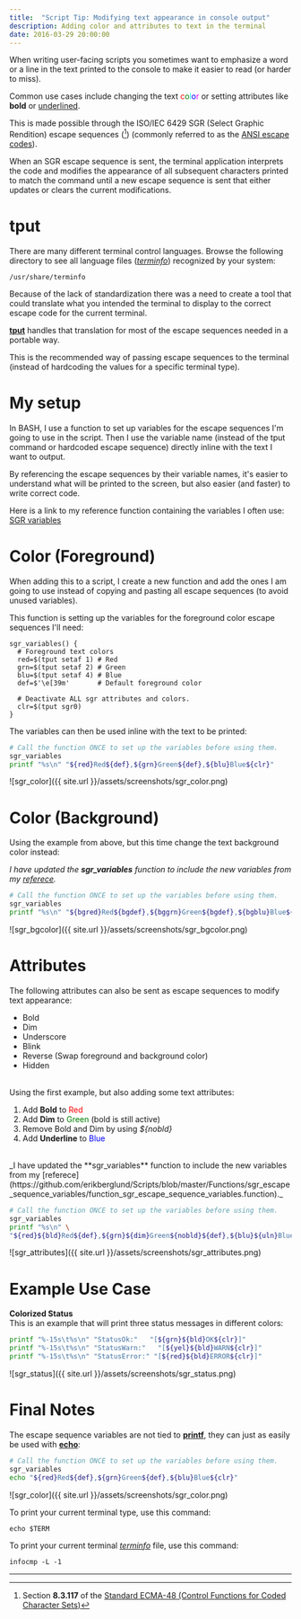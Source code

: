```yaml
---
title:  "Script Tip: Modifying text appearance in console output"
description: Adding color and attributes to text in the terminal
date: 2016-03-29 20:00:00
---
```


When writing user-facing scripts you sometimes want to emphasize a word or a line in the text printed to the console to make it easier to read (or harder to miss). 

Common use cases include changing the text <font color="red">c</font><font color="green">o</font><font color="cyan">l</font><font color="blue">o</font><font color="magenta">r</font> or setting attributes like **bold** or <u>underlined</u>.

This is made possible through the ISO/IEC 6429 SGR (Select Graphic Rendition) escape sequences ([^1]) (commonly referred to as the [ANSI escape codes](https://en.wikipedia.org/wiki/ANSI_escape_code#CSI_codes)).

When an SGR escape sequence is sent, the terminal application interprets the code and modifies the appearance of all subsequent characters printed to match the command until a new escape sequence is sent that either updates or clears the current modifications.

# tput	

There are many different terminal control languages. Browse the following directory to see all language files ([_terminfo_](x-man-page://5/terminfo)) recognized by your system: 

```console
/usr/share/terminfo
```

Because of the lack of standardization there was a need to create a tool that could translate what you intended the terminal to display to the correct escape code for the current terminal.

[**tput**](x-man-page://1/tput) handles that translation for most of the escape sequences needed in a portable way.

This is the recommended way of passing escape sequences to the terminal (instead of hardcoding the  values for a specific terminal type).

# My setup

In BASH, I use a function to set up variables for the escape sequences I'm going to use in the script. Then I use the variable name (instead of the tput command or hardcoded escape sequence) directly inline with the text I want to output.

By referencing the escape sequences by their variable names, it's easier to understand what will be printed to the screen, but also easier (and faster) to write correct code.

Here is a link to my reference function containing the variables I often use: [SGR variables](https://github.com/erikberglund/Scripts/blob/master/Functions/sgr_escape_sequence_variables/function_sgr_escape_sequence_variables.function)

# Color (Foreground)

When adding this to a script, I create a new function and add the ones I am going to use instead of copying and pasting all escape sequences (to avoid unused variables).

This function is setting up the variables for the foreground color escape sequences I'll need:

```
sgr_variables() {
  # Foreground text colors
  red=$(tput setaf 1) # Red
  grn=$(tput setaf 2) # Green
  blu=$(tput setaf 4) # Blue
  def=$'\e[39m'       # Default foreground color
  
  # Deactivate ALL sgr attributes and colors.
  clr=$(tput sgr0)
}
```
The variables can then be used inline with the text to be printed:

```bash
# Call the function ONCE to set up the variables before using them.
sgr_variables
printf "%s\n" "${red}Red${def},${grn}Green${def},${blu}Blue${clr}"
```
![sgr_color]({{ site.url }}/assets/screenshots/sgr_color.png)

# Color (Background)

Using the example from above, but this time change the text background color instead:

_I have updated the **sgr_variables** function to include the new variables from my [referece](https://github.com/erikberglund/Scripts/blob/master/Functions/sgr_escape_sequence_variables/function_sgr_escape_sequence_variables.function)._

```bash
# Call the function ONCE to set up the variables before using them.
sgr_variables
printf "%s\n" "${bgred}Red${bgdef},${bggrn}Green${bgdef},${bgblu}Blue${clr}"
```
![sgr_bgcolor]({{ site.url }}/assets/screenshots/sgr_bgcolor.png)

# Attributes

The following attributes can also be sent as escape sequences to modify text appearance:

* Bold
* Dim
* Underscore
* Blink
* Reverse (Swap foreground and background color)
* Hidden

<br>
Using the first example, but also adding some text attributes:

   1. Add **Bold** to <font color="red">Red</font>
   2. Add **Dim** to <font color="green">Green</font> (bold is still active)
   3. Remove Bold and Dim by using _${nobld}_
   4. Add **Underline** to <font color="blue">Blue</font>

<br>
_I have updated the **sgr_variables** function to include the new variables from my [referece](https://github.com/erikberglund/Scripts/blob/master/Functions/sgr_escape_sequence_variables/function_sgr_escape_sequence_variables.function)._

```bash
# Call the function ONCE to set up the variables before using them.
sgr_variables
printf "%s\n" \
"${red}${bld}Red${def},${grn}${dim}Green${nobld}${def},${blu}${uln}Blue${clr}"
```
![sgr_attributes]({{ site.url }}/assets/screenshots/sgr_attributes.png)

# Example Use Case

**Colorized Status**  
This is an example that will print three status messages in different colors:

```bash
printf "%-15s\t%s\n" "StatusOk:"   "[${grn}${bld}OK${clr}]"
printf "%-15s\t%s\n" "StatusWarn:"   "[${yel}${bld}WARN${clr}]"
printf "%-15s\t%s\n" "StatusError:" "[${red}${bld}ERROR${clr}]"
```
![sgr_status]({{ site.url }}/assets/screenshots/sgr_status.png)

# Final Notes

The escape sequence variables are not tied to [**printf**](x-man-page://1/printf), they can just as easily be used with [**echo**](x-man-page://1/echo):

```bash
# Call the function ONCE to set up the variables before using them.
sgr_variables
echo "${red}Red${def},${grn}Green${def},${blu}Blue${clr}"
```
![sgr_color]({{ site.url }}/assets/screenshots/sgr_color.png)

To print your current terminal type, use this command:

```console
echo $TERM
```

To print your current terminal [_terminfo_](x-man-page://5/terminfo) file, use this command:

```console
infocmp -L -1
```

___
[^1]: Section **8.3.117** of the [Standard ECMA-48 (Control Functions for Coded Character Sets)](http://www.ecma-international.org/publications/standards/Ecma-048.htm)